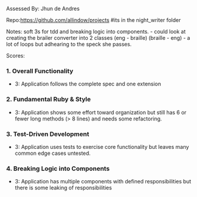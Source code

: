 Assessed By: Jhun de Andres

Repo:https://github.com/allindow/projects #its in the night_writer folder 

Notes: soft 3s for tdd and breaking logic into components. 
      - could look at creating the brailer converter into 2 classes (eng - braille) (braille - eng)
      - a lot of loops but adhearing to the speck she passes. 

Scores:

### 1. Overall Functionality

* 3: Application follows the complete spec and one extension

### 2. Fundamental Ruby & Style

* 3:  Application shows some effort toward organization but still has 6 or fewer long methods (> 8 lines) and needs some refactoring.

### 3. Test-Driven Development

* 3: Application uses tests to exercise core functionality but leaves many common edge cases untested.

### 4. Breaking Logic into Components

* 3: Application has multiple components with defined responsibilities but there is some leaking of responsibilities

